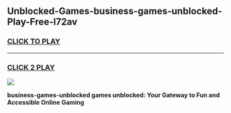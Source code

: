 
## Unblocked-Games-business-games-unblocked-Play-Free-l72av
<h3>
<a href="https://premium76.site?title=business-games-unblocked&ref=23A">CLICK TO PLAY</a></h3>
<hr>

<h3>
<a href="https://premium76.site?title=business-games-unblocked&ref=23A">CLICK 2 PLAY</a>
  
</h3>

<a href="https://premium76.site?title=business-games-unblocked&ref=23A"><img src="https://clearcache.store/games.png"></a>


**business-games-unblocked games unblocked: Your Gateway to Fun and Accessible Online Gaming**
